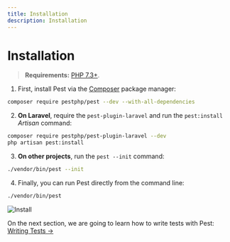 ```yaml
---
title: Installation
description: Installation
---
```


# Installation

> **Requirements:** [PHP 7.3+](https://php.net/releases/).

1. First, install Pest via the [Composer](https://getcomposer.org) package manager:

```bash
composer require pestphp/pest --dev --with-all-dependencies
```

2. **On Laravel**, require the `pest-plugin-laravel` and run the `pest:install` _Artisan_ command:

```bash
composer require pestphp/pest-plugin-laravel --dev
php artisan pest:install
```

3. **On other projects**, run the `pest --init` command:

```bash
./vendor/bin/pest --init
```

4. Finally, you can run Pest directly from the command line:

```bash
./vendor/bin/pest
```

![Install](/assets/img/pestinstall.png)

On the next section, we are going to learn how to write tests with Pest: [Writing Tests →](/docs/writing-tests)
